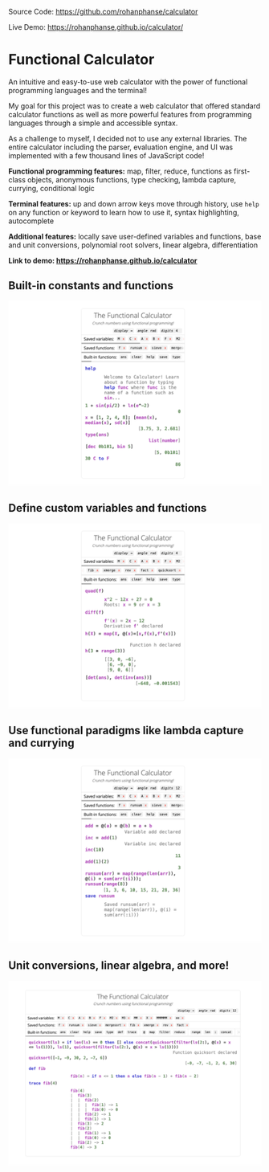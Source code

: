 Source Code: <a href = "https://github.com/rohanphanse/calculator" target = "_blank" rel = "noreferrer">https://github.com/rohanphanse/calculator</a>

Live Demo: <a href = "https://rohanphanse.github.io/calculator/" target = "_blank" rel = "noreferrer">https://rohanphanse.github.io/calculator/</a>

# Functional Calculator

An intuitive and easy-to-use web calculator with the power of functional programming languages and the terminal!

My goal for this project was to create a web calculator that offered standard calculator functions as well as more powerful features from programming languages through a simple and accessible syntax.

As a challenge to myself, I decided not to use any external libraries. The entire calculator including the parser, evaluation engine, and UI was implemented with a few thousand lines of JavaScript code!

**Functional programming features:** map, filter, reduce, functions as first-class objects, anonymous functions, type checking, lambda capture, currying, conditional logic

**Terminal features:** up and down arrow keys move through history, use `help` on any function or keyword to learn how to use it, syntax highlighting, autocomplete

**Additional features:** locally save user-defined variables and functions, base and unit conversions, polynomial root solvers, linear algebra, differentiation

**Link to demo: <a href = "https://rohanphanse.github.io/calculator/">https://rohanphanse.github.io/calculator</a>**

## Built-in constants and functions

<img src = "https://raw.githubusercontent.com/rohanphanse/calculator/refs/heads/main/images/demo_1.png" alt = "demo of built-in functions" />

## Define custom variables and functions

<img src = "https://raw.githubusercontent.com/rohanphanse/calculator/refs/heads/main/images/demo_2.png" alt = "demo of custom variables and functions" />

## Use functional paradigms like lambda capture and currying

<img src = "https://raw.githubusercontent.com/rohanphanse/calculator/refs/heads/main/images/demo_3.png" alt = "demo of lambda capture and currying" />

## Unit conversions, linear algebra, and more!

<img src = "https://raw.githubusercontent.com/rohanphanse/calculator/refs/heads/main/images/demo_4.png" alt = "demo of built-in functions" />
